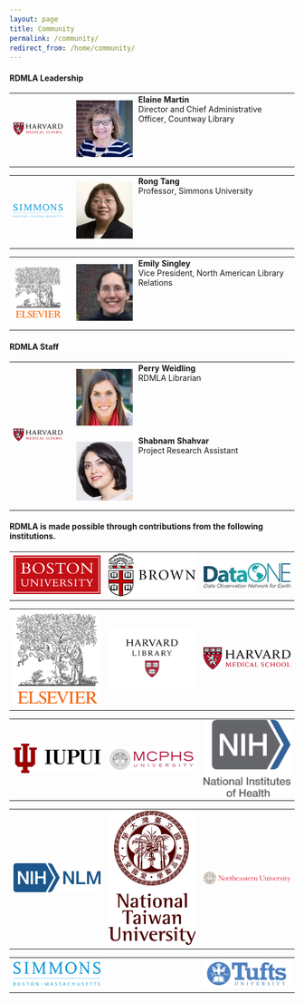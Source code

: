 ```yaml
---
layout: page
title: Community
permalink: /community/
redirect_from: /home/community/
---
```


#### RDMLA Leadership

<table>
  <tr><td rowspan="1" width="20%"><img src="/images/icons_logos/partner_institutions_logos/HMS.png" alt="Harvard Medical School Logo"></td>
    <td><div style="width:100px;float:left;margin:10px"><img src="/images/team-photos/2020-updates/Elaine-Martin.jpg" alt="Elaine Martin Photo"></div><div>     <b>Elaine Martin</b><br> Director and Chief Administrative Officer, Countway Library</div></td></tr>
</table>

<table>
<tr><td rowspan="1" width="20%"><img src="/images/icons_logos/partner_institutions_logos/simmons-college.png" alt="Simmons University Logo"></td>
    <td><div style="width:100px;float:left;margin:10px"><img src="/images/team-photos/2020-updates/Rong-Tang.jpg" alt="Rong Tang Photo"></div><div><b>Rong       Tang</b><br> Professor, Simmons University</div></td></tr>
</table>

<table>
<tr><td rowspan="1" width="20%"><img src="/images/icons_logos/partner_institutions_logos/Elsevier.png" alt="Elsevier Logo"></td>
    <td><div style="width:100px;float:left;margin:10px"><img src="/images/team-photos/2020-updates/EmilySingley_Photo.jpg" alt="Emily Singley Photo"></div><div><b>Emily Singley</b><br> Vice President, North American Library Relations</div></td></tr>
</table>
 
#### RDMLA Staff

<table>
  <tr><td rowspan="2" width="20%"><img src="/images/icons_logos/partner_institutions_logos/HMS.png" alt="Harvard Medical School Logo"></td>
   <td><div style="width:100px;float:left;margin:10px"><img src="/images/team-photos/2020-updates/Perry.png" alt="Perry Weidling Photo"></div><div> <b>Perry Weidling</b><br> RDMLA Librarian</div> 
 </td></tr>
  <tr><td><div style="width:100px;float:left;margin:10px"><img src="/images/team-photos/2020-updates/shabnams.png" alt="Shabnam Shahvar Photo"></div><div> <b>Shabnam Shahvar</b><br> Project Research Assistant</div></td></tr>
</table>



#### RDMLA is made possible through contributions from the following institutions. 

<table>
  <tr><td rowspan="1" width="30%"><img src="/images/icons_logos/partner_institutions_logos/boston-university.png" alt="BU Logo"></td>
    <td rowspan="1" width="30%"><img src="/images/icons_logos/partner_institutions_logos/brown-logo.png" alt="Brown University Logo"></td>
    <td rowspan="1" width="30%"><img src="/images/icons_logos/partner_institutions_logos/dataone.png" alt="DataONE Logo"></td></tr>
</table>

<table>
  <tr><td rowspan="1" width="30%"><img src="/images/icons_logos/partner_institutions_logos/Elsevier.png" alt="Elsevier Logo"></td>
    <td rowspan="1" width="30%"><img src="/images/icons_logos/partner_institutions_logos/harvard-library.png" alt="Harvard Library Logo"></td>
    <td rowspan="1" width="30%"><img src="/images/icons_logos/partner_institutions_logos/HMS.png" alt="Harvard Medical School Logo"></td></tr>
</table>

<table>
  <tr><td rowspan="1" width="30%"><img src="/images/icons_logos/partner_institutions_logos/IUPUI_logo.png" alt="IUPUI Logo"></td>
    <td rowspan="1" width="30%"><img src="/images/icons_logos/partner_institutions_logos/MCPHS.png" alt="MCPHS University Logo"></td>
    <td rowspan="1" width="30%"><img src="/images/icons_logos/partner_institutions_logos/NIH_logo.png" alt="National Institutes of Health Logo"></td></tr>
</table>

<table>
  <tr><td rowspan="1" width="30%"><img src="/images/icons_logos/partner_institutions_logos/NIH_NLM_logo.png" alt="National Library of Medicine Logo"></td>
    <td rowspan="1" width="30%"><img src="/images/icons_logos/partner_institutions_logos/ntu-logo.png" alt="NTU Logo"></td>
    <td rowspan="1" width="30%"><img src="/images/icons_logos/partner_institutions_logos/neulogo.png" alt="Northeastern University Logo"></td></tr>
</table>

<table>
  <tr><td rowspan="1" width="30%"><img src="/images/icons_logos/partner_institutions_logos/simmons-college.png" alt="Simmons University Logo"></td>
    <td rowspan="1" width="30%"></td>
    <td rowspan="1" width="30%"><img src="/images/icons_logos/partner_institutions_logos/Tufts-University.jpg" alt="Tufts University Logo"></td></tr>
</table>

